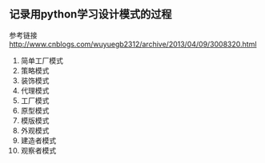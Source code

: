 ## 记录用python学习设计模式的过程

参考链接  http://www.cnblogs.com/wuyuegb2312/archive/2013/04/09/3008320.html

1. 简单工厂模式
2. 策略模式
3. 装饰模式
4. 代理模式
5. 工厂模式
6. 原型模式
7. 模版模式
8. 外观模式
9. 建造者模式
10. 观察者模式
